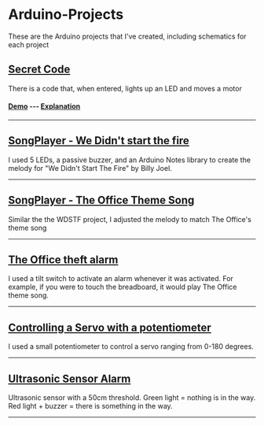 # Arduino-Projects
These are the Arduino projects that I've created, including schematics for each project

## [Secret Code](https://github.com/MeshanKhosla/Arduino-Projects/tree/master/Projects/SecretCode)
There is a code that, when entered, lights up an LED and moves a motor
#### [Demo](https://www.youtube.com/watch?v=Q9WHU2EsORA) --- [Explanation](https://www.youtube.com/watch?v=J1UJdXbw3Hc)

---

## [SongPlayer - We Didn't start the fire](https://github.com/MeshanKhosla/Arduino-Projects/tree/master/Projects/SongPlayer_-_We_didn_t_start_the_fire)
I used 5 LEDs, a passive buzzer, and an Arduino Notes library to create the melody for "We Didn't Start The Fire" by Billy Joel.

---

## [SongPlayer - The Office Theme Song](https://github.com/MeshanKhosla/Arduino-Projects/tree/master/Projects/SongPlayer_-_The_Office_theme_song)
Similar the the WDSTF project, I adjusted the melody to match The Office's theme song

---

## [The Office theft alarm](https://github.com/MeshanKhosla/Arduino-Projects/tree/master/Projects/Office_Theft_Alarm)
I used a tilt switch to activate an alarm whenever it was activated. For example, if you were to touch the breadboard, it would play The Office theme song.

---

## [Controlling a Servo with a potentiometer](https://github.com/MeshanKhosla/Arduino-Projects/tree/master/Projects/Servo_with_potentiometer)
I used a small potentiometer to control a servo ranging from 0-180 degrees.

---

## [Ultrasonic Sensor Alarm](https://github.com/MeshanKhosla/Arduino-Projects/tree/master/Projects/Ultrasonic_alarm)
Ultrasonic sensor with a 50cm threshold. Green light = nothing is in the way. Red light + buzzer = there is something in the way.

---

